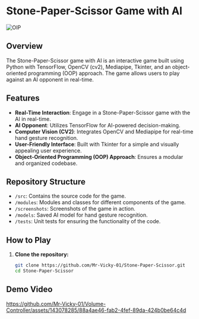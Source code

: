 # Stone-Paper-Scissor Game with AI

![OIP](https://github.com/Mr-Vicky-01/Deplyment-Deep-learining/assets/143078285/75a7010e-f862-4708-9c78-edd3461c2e9f)

## Overview

The Stone-Paper-Scissor game with AI is an interactive game built using Python with TensorFlow, OpenCV (cv2), Mediapipe, Tkinter, and an object-oriented programming (OOP) approach. The game allows users to play against an AI opponent in real-time.

## Features

- **Real-Time Interaction**: Engage in a Stone-Paper-Scissor game with the AI in real-time.
- **AI Opponent**: Utilizes TensorFlow for AI-powered decision-making.
- **Computer Vision (CV2)**: Integrates OpenCV and Mediapipe for real-time hand gesture recognition.
- **User-Friendly Interface**: Built with Tkinter for a simple and visually appealing user experience.
- **Object-Oriented Programming (OOP) Approach**: Ensures a modular and organized codebase.

## Repository Structure

- `/src`: Contains the source code for the game.
- `/modules`: Modules and classes for different components of the game.
- `/screenshots`: Screenshots of the game in action.
- `/models`: Saved AI model for hand gesture recognition.
- `/tests`: Unit tests for ensuring the functionality of the code.

## How to Play

1. **Clone the repository:**

   ```bash
   git clone https://github.com/Mr-Vicky-01/Stone-Paper-Scissor.git
   cd Stone-Paper-Scissor

## Demo Video

https://github.com/Mr-Vicky-01/Volume-Controller/assets/143078285/88a4ae46-fab2-4fef-89da-424b0be64c4d
